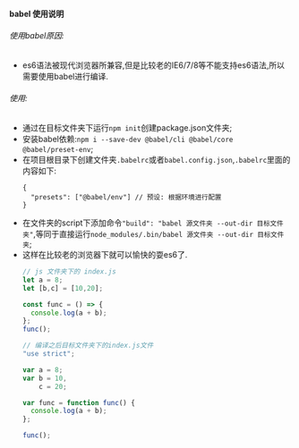 #### babel 使用说明
###### 使用babel原因:
- es6语法被现代浏览器所兼容,但是比较老的IE6/7/8等不能支持es6语法,所以需要使用babel进行编译.

###### 使用:
- 通过在目标文件夹下运行`npm init`创建package.json文件夹;
- 安装babel依赖:`npm i --save-dev @babel/cli @babel/core @babel/preset-env`;
- 在项目根目录下创建文件夹`.babelrc`或者`babel.config.json`,`.babelrc`里面的内容如下:
  ```
  {
    "presets": ["@babel/env"] // 预设: 根据环境进行配置
  }
  ```
- 在文件夹的script下添加命令`"build": "babel 源文件夹 --out-dir 目标文件夹"`,等同于直接运行`node_modules/.bin/babel 源文件夹 --out-dir 目标文件夹`;
- 这样在比较老的浏览器下就可以愉快的耍es6了.
  ```js
  // js 文件夹下的 index.js
  let a = 8;
  let [b,c] = [10,20];

  const func = () => {
    console.log(a + b);
  };
  func();
  ```
  ```js
  // 编译之后目标文件夹下的index.js文件
  "use strict";

  var a = 8;
  var b = 10,
      c = 20;

  var func = function func() {
    console.log(a + b);
  };

  func();
  ```
